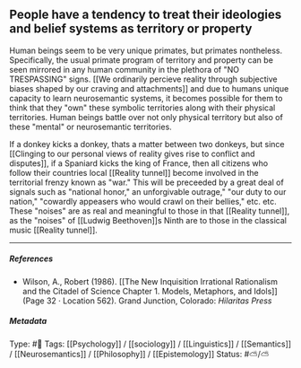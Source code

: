 ## People have a tendency to treat their ideologies and belief systems as territory or property  # 

Human beings seem to be very unique primates, but primates nontheless. Specifically, the usual primate program of territory and property can be seen mirrored in any human community in the plethora of "NO TRESPASSING" signs. [[We ordinarily percieve reality through subjective biases shaped by our craving and attachments]] and due to humans unique capacity to learn neurosemantic systems, it becomes possible for them to think that they "own" these symbolic territories along with their physical territories. Human beings battle over not only physical territory but also of these "mental" or neurosemantic territories. 

If a donkey kicks a donkey, thats a matter between two donkeys, but since [[Clinging to our personal views of reality gives rise to conflict and disputes]], if a Spaniard kicks the king of France, then all citizens who follow their countries local [[Reality tunnel]] become involved in the territorial frenzy known as "war." This will be preceeded by a great deal of signals such as "national honor," an unforgivable outrage," "our duty to our nation," "cowardly appeasers who would crawl on their bellies," etc. etc. These "noises" are as real and meaningful to those in that [[Reality tunnel]], as the "noises" of [[Ludwig Beethoven]]s Ninth are to those in the classical music [[Reality tunnel]]. 

___

##### References

- Wilson, A., Robert (1986). [[The New Inquisition Irrational Rationalism and the Citadel of Science Chapter 1. Models, Metaphors, and Idols]] (Page 32 · Location 562). Grand Junction, Colorado: _Hilaritas Press_

##### Metadata

Type: #🔴 
Tags: [[Psychology]] / [[sociology]] / [[Linguistics]] / [[Semantics]] / [[Neurosemantics]] / [[Philosophy]] / [[Epistemology]]
Status: #⛅️/⛅️ 